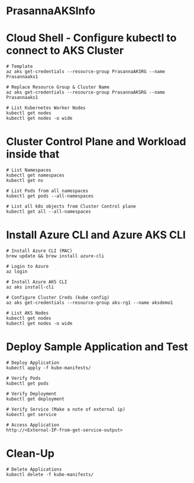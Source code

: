 # PrasannaAKSInfo

# Cloud Shell - Configure kubectl to connect to AKS Cluster
```
# Template
az aks get-credentials --resource-group PrasannaAKSRG --name Prasannaaks1

# Replace Resource Group & Cluster Name
az aks get-credentials --resource-group PrasannaAKSRG --name Prasannaaks1

# List Kubernetes Worker Nodes
kubectl get nodes 
kubectl get nodes -o wide
```
# Cluster Control Plane and Workload inside that
```
# List Namespaces
kubectl get namespaces
kubectl get ns

# List Pods from all namespaces
kubectl get pods --all-namespaces

# List all k8s objects from Cluster Control plane
kubectl get all --all-namespaces
```

# Install Azure CLI and Azure AKS CLI
```
# Install Azure CLI (MAC)
brew update && brew install azure-cli

# Login to Azure
az login

# Install Azure AKS CLI
az aks install-cli

# Configure Cluster Creds (kube config)
az aks get-credentials --resource-group aks-rg1 --name aksdemo1

# List AKS Nodes
kubectl get nodes 
kubectl get nodes -o wide
```
# Deploy Sample Application and Test
```
# Deploy Application
kubectl apply -f kube-manifests/

# Verify Pods
kubectl get pods

# Verify Deployment
kubectl get deployment

# Verify Service (Make a note of external ip)
kubectl get service

# Access Application
http://<External-IP-from-get-service-output>
```
# Clean-Up
```
# Delete Applications
kubectl delete -f kube-manifests/
```
